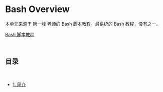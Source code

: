# Bash Overview

本单元来源于 阮一峰 老师的 Bash 脚本教程。最系统的 Bash 教程，没有之一。

[Bash 脚本教程](https://wangdoc.com/bash/index.html)

<br>

## 目录
<br>

- [1. 简介](Doc/简介.md)
